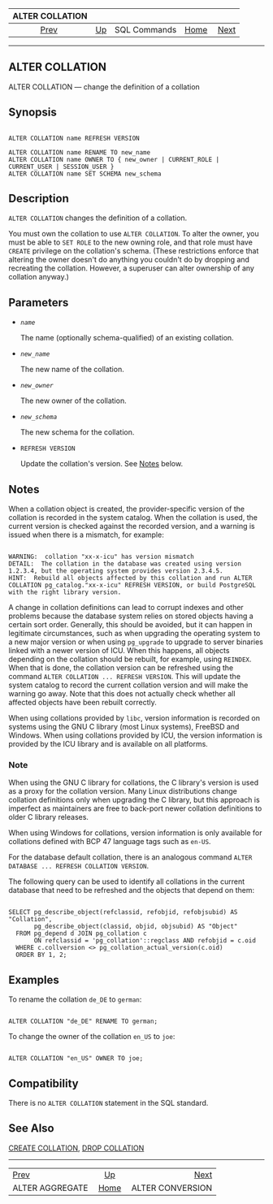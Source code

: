 <!--?xml version="1.0" encoding="UTF-8" standalone="no"?-->

|                   ALTER COLLATION                  |                                        |              |                                                       |                                                      |
| :------------------------------------------------: | :------------------------------------- | :----------: | ----------------------------------------------------: | ---------------------------------------------------: |
| [Prev](sql-alteraggregate.html "ALTER AGGREGATE")  | [Up](sql-commands.html "SQL Commands") | SQL Commands | [Home](index.html "PostgreSQL 17devel Documentation") |  [Next](sql-alterconversion.html "ALTER CONVERSION") |

***

## ALTER COLLATION

ALTER COLLATION — change the definition of a collation

## Synopsis

```

ALTER COLLATION name REFRESH VERSION

ALTER COLLATION name RENAME TO new_name
ALTER COLLATION name OWNER TO { new_owner | CURRENT_ROLE | CURRENT_USER | SESSION_USER }
ALTER COLLATION name SET SCHEMA new_schema
```

## Description

`ALTER COLLATION` changes the definition of a collation.

You must own the collation to use `ALTER COLLATION`. To alter the owner, you must be able to `SET ROLE` to the new owning role, and that role must have `CREATE` privilege on the collation's schema. (These restrictions enforce that altering the owner doesn't do anything you couldn't do by dropping and recreating the collation. However, a superuser can alter ownership of any collation anyway.)

## Parameters

* *`name`*

    The name (optionally schema-qualified) of an existing collation.

* *`new_name`*

    The new name of the collation.

* *`new_owner`*

    The new owner of the collation.

* *`new_schema`*

    The new schema for the collation.

* `REFRESH VERSION`

    Update the collation's version. See [Notes](sql-altercollation.html#SQL-ALTERCOLLATION-NOTES "Notes") below.

## Notes

When a collation object is created, the provider-specific version of the collation is recorded in the system catalog. When the collation is used, the current version is checked against the recorded version, and a warning is issued when there is a mismatch, for example:

```

WARNING:  collation "xx-x-icu" has version mismatch
DETAIL:  The collation in the database was created using version 1.2.3.4, but the operating system provides version 2.3.4.5.
HINT:  Rebuild all objects affected by this collation and run ALTER COLLATION pg_catalog."xx-x-icu" REFRESH VERSION, or build PostgreSQL with the right library version.
```

A change in collation definitions can lead to corrupt indexes and other problems because the database system relies on stored objects having a certain sort order. Generally, this should be avoided, but it can happen in legitimate circumstances, such as when upgrading the operating system to a new major version or when using `pg_upgrade` to upgrade to server binaries linked with a newer version of ICU. When this happens, all objects depending on the collation should be rebuilt, for example, using `REINDEX`. When that is done, the collation version can be refreshed using the command `ALTER COLLATION ... REFRESH VERSION`. This will update the system catalog to record the current collation version and will make the warning go away. Note that this does not actually check whether all affected objects have been rebuilt correctly.

When using collations provided by `libc`, version information is recorded on systems using the GNU C library (most Linux systems), FreeBSD and Windows. When using collations provided by ICU, the version information is provided by the ICU library and is available on all platforms.

### Note

When using the GNU C library for collations, the C library's version is used as a proxy for the collation version. Many Linux distributions change collation definitions only when upgrading the C library, but this approach is imperfect as maintainers are free to back-port newer collation definitions to older C library releases.

When using Windows for collations, version information is only available for collations defined with BCP 47 language tags such as `en-US`.

For the database default collation, there is an analogous command `ALTER DATABASE ... REFRESH COLLATION VERSION`.

The following query can be used to identify all collations in the current database that need to be refreshed and the objects that depend on them:

```

SELECT pg_describe_object(refclassid, refobjid, refobjsubid) AS "Collation",
       pg_describe_object(classid, objid, objsubid) AS "Object"
  FROM pg_depend d JOIN pg_collation c
       ON refclassid = 'pg_collation'::regclass AND refobjid = c.oid
  WHERE c.collversion <> pg_collation_actual_version(c.oid)
  ORDER BY 1, 2;
```

## Examples

To rename the collation `de_DE` to `german`:

```

ALTER COLLATION "de_DE" RENAME TO german;
```

To change the owner of the collation `en_US` to `joe`:

```

ALTER COLLATION "en_US" OWNER TO joe;
```

## Compatibility

There is no `ALTER COLLATION` statement in the SQL standard.

## See Also

[CREATE COLLATION](sql-createcollation.html "CREATE COLLATION"), [DROP COLLATION](sql-dropcollation.html "DROP COLLATION")

***

|                                                    |                                                       |                                                      |
| :------------------------------------------------- | :---------------------------------------------------: | ---------------------------------------------------: |
| [Prev](sql-alteraggregate.html "ALTER AGGREGATE")  |         [Up](sql-commands.html "SQL Commands")        |  [Next](sql-alterconversion.html "ALTER CONVERSION") |
| ALTER AGGREGATE                                    | [Home](index.html "PostgreSQL 17devel Documentation") |                                     ALTER CONVERSION |
